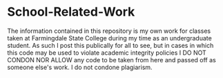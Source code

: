 # School-Related-Work
The information contained in this repository is my own work for classes taken at Farmingdale State College during my time as an undergraduate student. As such I post this publically for all to see, but in cases in which this code may be used to violate academic integrity policies I DO NOT CONDON NOR ALLOW any code to be taken from here and passed off as someone else's work. I do not condone plagiarism.
